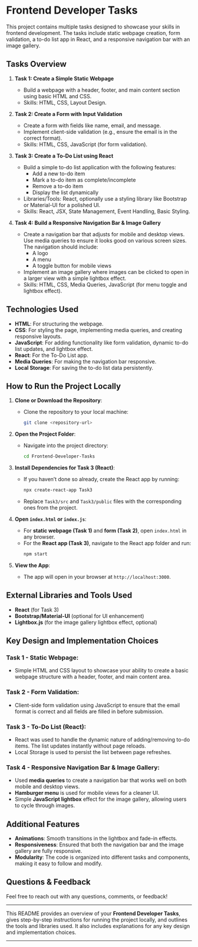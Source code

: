 # Frontend Developer Tasks

This project contains multiple tasks designed to showcase your skills in frontend development. The tasks include static webpage creation, form validation, a to-do list app in React, and a responsive navigation bar with an image gallery.

## Tasks Overview

1. **Task 1: Create a Simple Static Webpage**
   - Build a webpage with a header, footer, and main content section using basic HTML and CSS.
   - Skills: HTML, CSS, Layout Design.

2. **Task 2: Create a Form with Input Validation**
   - Create a form with fields like name, email, and message.
   - Implement client-side validation (e.g., ensure the email is in the correct format).
   - Skills: HTML, CSS, JavaScript (for form validation).

3. **Task 3: Create a To-Do List using React**
   - Build a simple to-do list application with the following features:
     - Add a new to-do item
     - Mark a to-do item as complete/incomplete
     - Remove a to-do item
     - Display the list dynamically
   - Libraries/Tools: React, optionally use a styling library like Bootstrap or Material-UI for a polished UI.
   - Skills: React, JSX, State Management, Event Handling, Basic Styling.

4. **Task 4: Build a Responsive Navigation Bar & Image Gallery**
   - Create a navigation bar that adjusts for mobile and desktop views. Use media queries to ensure it looks good on various screen sizes. The navigation should include:
     - A logo
     - A menu
     - A toggle button for mobile views
   - Implement an image gallery where images can be clicked to open in a larger view with a simple lightbox effect.
   - Skills: HTML, CSS, Media Queries, JavaScript (for menu toggle and lightbox effect).

## Technologies Used

- **HTML**: For structuring the webpage.
- **CSS**: For styling the page, implementing media queries, and creating responsive layouts.
- **JavaScript**: For adding functionality like form validation, dynamic to-do list updates, and lightbox effect.
- **React**: For the To-Do List app.
- **Media Queries**: For making the navigation bar responsive.
- **Local Storage**: For saving the to-do list data persistently.

## How to Run the Project Locally

1. **Clone or Download the Repository**:
   - Clone the repository to your local machine:
     ```bash
     git clone <repository-url>
     ```

2. **Open the Project Folder**:
   - Navigate into the project directory:
     ```bash
     cd Frontend-Developer-Tasks
     ```

3. **Install Dependencies for Task 3 (React)**:
   - If you haven’t done so already, create the React app by running:
     ```bash
     npx create-react-app Task3
     ```
   - Replace `Task3/src` and `Task3/public` files with the corresponding ones from the project.

4. **Open `index.html` or `index.js`**:
   - For **static webpage (Task 1)** and **form (Task 2)**, open `index.html` in any browser.
   - For the **React app (Task 3)**, navigate to the React app folder and run:
     ```bash
     npm start
     ```

5. **View the App**:
   - The app will open in your browser at `http://localhost:3000`.

## External Libraries and Tools Used

- **React** (for Task 3)
- **Bootstrap/Material-UI** (optional for UI enhancement)
- **Lightbox.js** (for the image gallery lightbox effect, optional)
  
## Key Design and Implementation Choices

### Task 1 - Static Webpage:
- Simple HTML and CSS layout to showcase your ability to create a basic webpage structure with a header, footer, and main content area.

### Task 2 - Form Validation:
- Client-side form validation using JavaScript to ensure that the email format is correct and all fields are filled in before submission.

### Task 3 - To-Do List (React):
- React was used to handle the dynamic nature of adding/removing to-do items. The list updates instantly without page reloads.
- Local Storage is used to persist the list between page refreshes.

### Task 4 - Responsive Navigation Bar & Image Gallery:
- Used **media queries** to create a navigation bar that works well on both mobile and desktop views.
- **Hamburger menu** is used for mobile views for a cleaner UI.
- Simple **JavaScript lightbox** effect for the image gallery, allowing users to cycle through images.

## Additional Features

- **Animations**: Smooth transitions in the lightbox and fade-in effects.
- **Responsiveness**: Ensured that both the navigation bar and the image gallery are fully responsive.
- **Modularity**: The code is organized into different tasks and components, making it easy to follow and modify.


## Questions & Feedback

Feel free to reach out with any questions, comments, or feedback!

---

This README provides an overview of your **Frontend Developer Tasks**, gives step-by-step instructions for running the project locally, and outlines the tools and libraries used. It also includes explanations for any key design and implementation choices.

---
